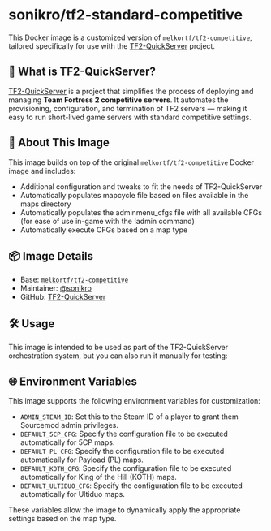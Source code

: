 # sonikro/tf2-standard-competitive

This Docker image is a customized version of `melkortf/tf2-competitive`, tailored specifically for use with the [TF2-QuickServer](https://github.com/sonikro/TF2-QuickServer) project.

## 🔧 What is TF2-QuickServer?

[TF2-QuickServer](https://github.com/sonikro/TF2-QuickServer) is a project that simplifies the process of deploying and managing **Team Fortress 2 competitive servers**. It automates the provisioning, configuration, and termination of TF2 servers — making it easy to run short-lived game servers with standard competitive settings.

## 🚀 About This Image

This image builds on top of the original `melkortf/tf2-competitive` Docker image and includes:

- Additional configuration and tweaks to fit the needs of TF2-QuickServer
- Automatically populates mapcycle file based on files available in the maps directory
- Automatically populates the adminmenu_cfgs file with all available CFGs (for ease of use in-game with the !admin command)
- Automatically execute CFGs based on a map type

## 📦 Image Details

- Base: [`melkortf/tf2-competitive`](https://hub.docker.com/r/melkortf/tf2-competitive)
- Maintainer: [@sonikro](https://github.com/sonikro)
- GitHub: [TF2-QuickServer](https://github.com/sonikro/TF2-QuickServer)

## 🛠 Usage

This image is intended to be used as part of the TF2-QuickServer orchestration system, but you can also run it manually for testing:

## 🌐 Environment Variables

This image supports the following environment variables for customization:

- `ADMIN_STEAM_ID`: Set this to the Steam ID of a player to grant them Sourcemod admin privileges.
- `DEFAULT_5CP_CFG`: Specify the configuration file to be executed automatically for 5CP maps.
- `DEFAULT_PL_CFG`: Specify the configuration file to be executed automatically for Payload (PL) maps.
- `DEFAULT_KOTH_CFG`: Specify the configuration file to be executed automatically for King of the Hill (KOTH) maps.
- `DEFAULT_ULTIDUO_CFG`: Specify the configuration file to be executed automatically for Ultiduo maps.

These variables allow the image to dynamically apply the appropriate settings based on the map type.

